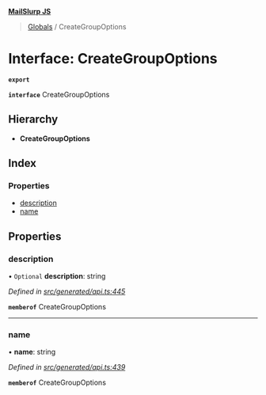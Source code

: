 **[MailSlurp JS](../README.md)**

> [Globals](../README.md) / CreateGroupOptions

# Interface: CreateGroupOptions

**`export`** 

**`interface`** CreateGroupOptions

## Hierarchy

* **CreateGroupOptions**

## Index

### Properties

* [description](creategroupoptions.md#description)
* [name](creategroupoptions.md#name)

## Properties

### description

• `Optional` **description**: string

*Defined in [src/generated/api.ts:445](https://github.com/mailslurp/mailslurp-client/blob/ff09436/src/generated/api.ts#L445)*

**`memberof`** CreateGroupOptions

___

### name

•  **name**: string

*Defined in [src/generated/api.ts:439](https://github.com/mailslurp/mailslurp-client/blob/ff09436/src/generated/api.ts#L439)*

**`memberof`** CreateGroupOptions
